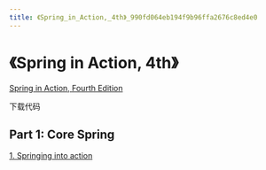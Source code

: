 ```yaml
---
title: 《Spring_in_Action,_4th》_990fd064eb194f9b96ffa2676c8ed4e0
---
```


# 《Spring in Action, 4th》

[Spring in Action, Fourth Edition](http://www.manning.com/SpringinActionFourthEdition)

下载代码

## Part 1: Core Spring

[1. Springing into action](《Spring%20in%20Action,%204th》%20990fd064eb194f9b96ffa2676c8ed4e0/1%20Springing%20into%20action%20aebafb5480744c929479b49641e8723e.md)